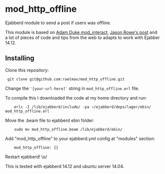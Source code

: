 mod_http_offline
================

Ejabberd module to send a post if users was offline.


This module is based on [Adam Duke mod_interact](https://github.com/adamvduke/mod_interact), [Jason Rowe's post](http://jasonrowe.com/2011/12/30/ejabberd-offline-messages/) and a lot of pieces of code and tips from the web to adapts to work with Ejabber 14.12.

Installing
----------

Clone this repository:

``` git clone git@github.com:raelmax/mod_http_offline.git```

Change the ```'[your-url-here]'``` string in ```mod_http_offline.erl``` file.

To compile this I downloaded the code at my home directory and run:

``` 
	erlc -I /lib/ejabberd/include/ -pa ~/ejabberd/deps/lager/ebin/ mod_http_offline.erl
```

Move the .beam file to ejabberd ebin folder:

``` 
	sudo mv mod_http_offline.beam /lib/ejabberd/ebin/ 
```

Add "mod_http_offline" to your ejabberd.yml config at "modules" section:

```
    mod_http_offline: {}
```

Restart ejabberd! \o/

This is tested with ejabberd 14.12 and ubuntu server 14.04.
